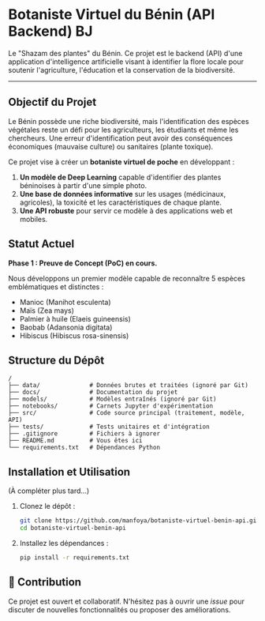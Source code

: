# Botaniste Virtuel du Bénin (API Backend) BJ

Le "Shazam des plantes" du Bénin. Ce projet est le backend (API) d'une application d'intelligence artificielle visant à identifier la flore locale pour soutenir l'agriculture, l'éducation et la conservation de la biodiversité.

---

## Objectif du Projet

Le Bénin possède une riche biodiversité, mais l'identification des espèces végétales reste un défi pour les agriculteurs, les étudiants et même les chercheurs. Une erreur d'identification peut avoir des conséquences économiques (mauvaise culture) ou sanitaires (plante toxique).

Ce projet vise à créer un **botaniste virtuel de poche** en développant :
1.  **Un modèle de Deep Learning** capable d'identifier des plantes béninoises à partir d'une simple photo.
2.  **Une base de données informative** sur les usages (médicinaux, agricoles), la toxicité et les caractéristiques de chaque plante.
3.  **Une API robuste** pour servir ce modèle à des applications web et mobiles.

## Statut Actuel

**Phase 1 : Preuve de Concept (PoC) en cours.**

Nous développons un premier modèle capable de reconnaître 5 espèces emblématiques et distinctes :
*   Manioc (Manihot esculenta)
*   Maïs (Zea mays)
*   Palmier à huile (Elaeis guineensis)
*   Baobab (Adansonia digitata)
*   Hibiscus (Hibiscus rosa-sinensis)

## Structure du Dépôt

```
/
├── data/              # Données brutes et traitées (ignoré par Git)
├── docs/              # Documentation du projet
├── models/            # Modèles entraînés (ignoré par Git)
├── notebooks/         # Carnets Jupyter d'expérimentation
├── src/               # Code source principal (traitement, modèle, API)
├── tests/             # Tests unitaires et d'intégration
├── .gitignore         # Fichiers à ignorer
├── README.md          # Vous êtes ici
└── requirements.txt   # Dépendances Python
```

## Installation et Utilisation

(À compléter plus tard...)

1.  Clonez le dépôt :
    ```bash
    git clone https://github.com/manfoya/botaniste-virtuel-benin-api.git
    cd botaniste-virtuel-benin-api
    ```

2.  Installez les dépendances :
    ```bash
    pip install -r requirements.txt
    ```

## 🤝 Contribution

Ce projet est ouvert et collaboratif. N'hésitez pas à ouvrir une *issue* pour discuter de nouvelles fonctionnalités ou proposer des améliorations.